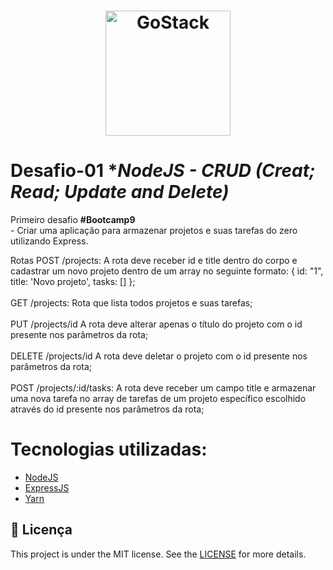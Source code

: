 <h1 align="center">
    <img alt="GoStack" src="https://rocketseat-cdn.s3-sa-east-1.amazonaws.com/bootcamp-header.png" width="200px" />
</h1>

# Desafio-01 **NodeJS - CRUD (Creat; Read; Update and Delete)* #
<p>Primeiro desafio <strong>#Bootcamp9</strong> </br>
- Criar uma aplicação para armazenar projetos e suas tarefas do zero utilizando Express.
<br>

Rotas POST /projects: A rota deve receber id e title dentro do corpo e cadastrar um novo projeto 
dentro de um array no seguinte formato: { id: "1", title: 'Novo projeto', tasks: [] };
</br></br>
GET /projects: Rota que lista todos projetos e suas tarefas;
</br></br>
PUT /projects/id A rota deve alterar apenas o título do projeto com o id presente nos parâmetros da rota;
</br></br>
DELETE /projects/id A rota deve deletar o projeto com o id presente nos parâmetros da rota;
</br></br>
POST /projects/:id/tasks: A rota deve receber um campo title e armazenar uma nova tarefa no array de tarefas de um projeto específico escolhido através do id presente nos parâmetros da rota;


# Tecnologias utilizadas:
- [NodeJS](https://nodejs.org/en/)
- [ExpressJS](https://expressjs.com/pt-br/)
- [Yarn](https://yarnpkg.com/lang/en/)

## :memo: Licença

This project is under the MIT license. See the [LICENSE](LICENSE.md) for more details.






























